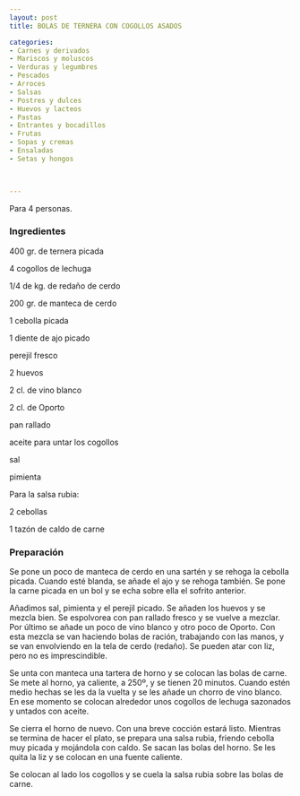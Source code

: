 ```yaml
---
layout: post
title: BOLAS DE TERNERA CON COGOLLOS ASADOS

categories:
- Carnes y derivados
- Mariscos y moluscos
- Verduras y legumbres
- Pescados
- Arroces
- Salsas
- Postres y dulces
- Huevos y lacteos
- Pastas
- Entrantes y bocadillos
- Frutas
- Sopas y cremas
- Ensaladas
- Setas y hongos
 


---
```


Para 4 personas.

<h3>Ingredientes</h3>

400 gr. de ternera picada

4 cogollos de lechuga

1/4 de kg. de redaño de cerdo

200 gr. de manteca de cerdo

1 cebolla picada

1 diente de ajo picado

perejil fresco

2 huevos

2 cl. de vino blanco

2 cl. de Oporto

pan rallado

aceite para untar los cogollos

sal

pimienta

Para la salsa rubia:

2 cebollas

1 tazón de caldo de carne

<h3>Preparación</h3>

Se pone un poco de manteca de cerdo en una sartén y se rehoga la cebolla picada. Cuando esté blanda, se añade el ajo y se rehoga también. Se pone la carne picada en un bol y se echa sobre ella el sofrito anterior.

Añadimos sal, pimienta y el perejil picado. Se añaden los huevos y se mezcla bien. Se espolvorea con pan rallado fresco y se vuelve a mezclar. Por último se añade un poco de vino blanco y otro poco de Oporto. Con esta mezcla se van haciendo bolas de ración, trabajando con las manos, y se van envolviendo en la tela de cerdo (redaño). Se pueden atar con liz, pero no es imprescindible.

Se unta con manteca una tartera de horno y se colocan las bolas de carne. Se mete al horno, ya caliente, a 250&ordm;, y se tienen 20 minutos. Cuando estén medio hechas se les da la vuelta y se les añade un chorro de vino blanco. En ese momento se colocan alrededor unos cogollos de lechuga sazonados y untados con aceite.

Se cierra el horno de nuevo. Con una breve cocción estará listo. Mientras se termina de hacer el plato, se prepara una salsa rubia, friendo cebolla muy picada y mojándola con caldo. Se sacan las bolas del horno. Se les quita la liz y se colocan en una fuente caliente.

Se colocan al lado los cogollos y se cuela la salsa rubia sobre las bolas de carne.

